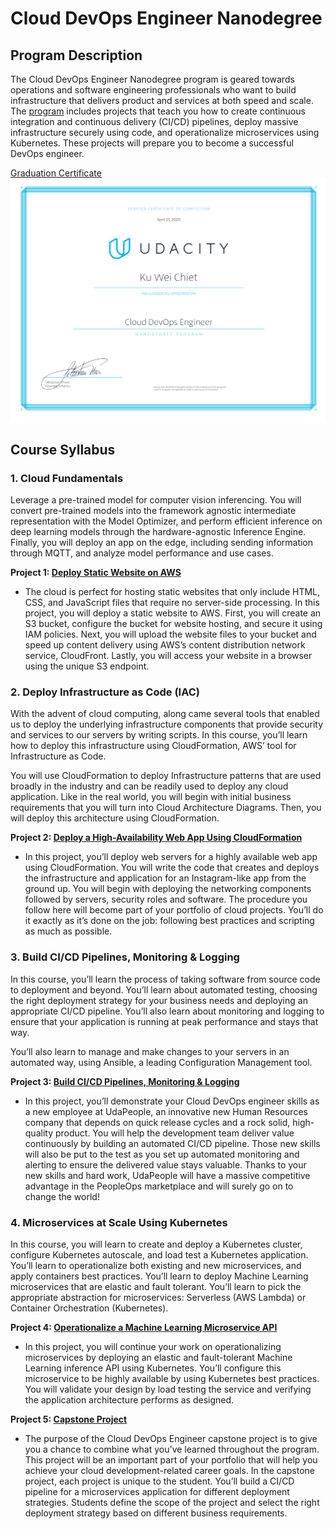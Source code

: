 # Cloud DevOps Engineer Nanodegree  

## Program Description  
The Cloud DevOps Engineer Nanodegree program is geared towards operations and software engineering professionals who want to build infrastructure that delivers product and services at both speed and scale. The [program](https://www.udacity.com/course/cloud-dev-ops-nanodegree--nd9991) includes projects that teach you how to create continuous integration and continuous delivery (CI/CD) pipelines, deploy massive infrastructure securely using code, and operationalize microservices using Kubernetes. These projects will prepare you to become a successful DevOps engineer.  

[Graduation Certificate](https://confirm.udacity.com/5VHLFDHC)
<img src="./images/certificate.svg">


## Course Syllabus
### 1. **Cloud Fundamentals**  
Leverage a pre-trained model for computer vision inferencing. You will convert pre-trained models into the framework agnostic intermediate representation with the Model Optimizer, and perform efficient inference on deep learning models through the hardware-agnostic Inference Engine. Finally, you will deploy an app on the edge, including sending information through MQTT, and analyze model performance and use cases.

  **Project 1: [Deploy Static Website on AWS](./project_1)**
  * The cloud is perfect for hosting static websites that only include HTML, CSS, and JavaScript files that require no server-side processing. In this project, you will deploy a static website to AWS. First, you will create an S3 bucket, configure the bucket for website hosting, and secure it using IAM policies. Next, you will upload the website files to your bucket and speed up content delivery using AWS’s content distribution network service, CloudFront. Lastly, you will access your website in a browser using the unique S3 endpoint.

### 2. **Deploy Infrastructure as Code (IAC)**
With the advent of cloud computing, along came several tools that enabled us to deploy the underlying infrastructure components that provide security and services to our servers by writing scripts. In this course, you’ll learn how to deploy this infrastructure using CloudFormation, AWS’ tool for Infrastructure as Code.   

  You will use CloudFormation to deploy Infrastructure patterns that are used broadly in the industry and can be readily used to deploy any cloud application. Like in the real world, you will begin with initial business requirements that you will turn into Cloud Architecture Diagrams. Then, you will deploy this architecture using CloudFormation.  

**Project 2: [Deploy a High-Availability Web App Using CloudFormation](./project_2)**  
* In this project, you’ll deploy web servers for a highly available web app using CloudFormation. You will write the code that creates and deploys the infrastructure and application for an Instagram-like app from the ground up. You will begin with deploying the networking components followed by servers, security roles and software. The procedure you follow here will become part of your portfolio of cloud projects. You’ll do it exactly as it’s done on the job: following best practices and scripting as much as possible.  

### 3. **Build CI/CD Pipelines, Monitoring & Logging**  
In this course, you’ll learn the process of taking software from source code to deployment and beyond. You’ll learn about automated testing, choosing the right deployment strategy for your business needs and deploying an appropriate CI/CD pipeline. You’ll also learn about monitoring and logging to ensure that your application is running at peak performance and stays that way.  

  You’ll also learn to manage and make changes to your servers in an automated way, using Ansible, a leading Configuration Management tool.

**Project 3: [Build CI/CD Pipelines, Monitoring & Logging](./project_3)**  
  * In this project, you’ll demonstrate your Cloud DevOps engineer skills as a new employee at UdaPeople, an innovative new Human Resources company that depends on quick release cycles and a rock solid, high-quality product. You will help the development team deliver value continuously by building an automated CI/CD pipeline. Those new skills will also be put to the test as you set up automated monitoring and alerting to ensure the delivered value stays valuable. Thanks to your new skills and hard work, UdaPeople will have a massive competitive advantage in the PeopleOps marketplace and will surely go on to change the world!  

### 4. **Microservices at Scale Using Kubernetes**  
In this course, you will learn to create and deploy a Kubernetes cluster, configure Kubernetes autoscale, and load test a Kubernetes application. You’ll learn to operationalize both existing and new microservices, and apply containers best practices. You’ll learn to deploy Machine Learning microservices that are elastic and fault tolerant. You’ll learn to pick the appropriate abstraction for microservices: Serverless (AWS Lambda) or Container Orchestration (Kubernetes).  

  **Project 4: [Operationalize a Machine Learning Microservice API](./project_4)**  
  * In this project, you will continue your work on operationalizing microservices by deploying an elastic and fault-tolerant Machine Learning inference API using Kubernetes. You’ll configure this microservice to be highly available by using Kubernetes best practices. You will validate your design by load testing the service and verifying the application architecture performs as designed.  

**Project 5: [Capstone Project](./project_5)**  
  * The purpose of the Cloud DevOps Engineer capstone project is to give you a chance to combine what you've learned throughout the program. This project will be an important part of your portfolio that will help you achieve your cloud development-related career goals. In the capstone project, each project is unique to the student. You’ll build a CI/CD pipeline for a microservices application for different deployment strategies. Students define the scope of the project and select the right deployment strategy based on different business requirements.
